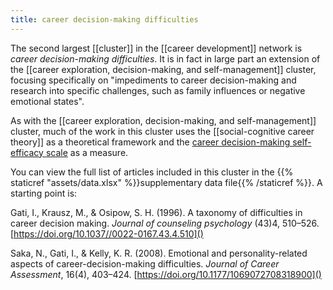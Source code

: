 ```yaml
---
title: career decision-making difficulties
---
```


The second largest [[cluster]] in the [[career development]] network is *career decision-making difficulties*. It is in fact in large part an extension of the [[career exploration, decision-making, and self-management]] cluster, focusing specifically on "impediments to career decision-making and research into specific challenges, such as family influences or negative emotional states". 

As with the [[career exploration, decision-making, and self-management]] cluster, much of the work in this cluster uses the [[social-cognitive career theory]] as a theoretical framework and the [career decision-making self-efficacy scale]() as a measure. 

You can view the full list of articles included in this cluster in the {{% staticref "assets/data.xlsx" %}}supplementary data file{{% /staticref %}}. A starting point is: 

Gati, I., Krausz, M., & Osipow, S. H. (1996). A taxonomy of difficulties in career decision making. *Journal of counseling psychology* (43)4, 510–526. [https://doi.org/10.1037//0022-0167.43.4.510]()

Saka, N., Gati, I., & Kelly, K. R. (2008). Emotional and personality-related aspects of career-decision-making difficulties. *Journal of Career Assessment*, 16(4), 403–424. [https://doi.org/10.1177/1069072708318900]()

